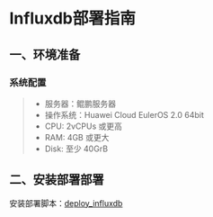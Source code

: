 # Influxdb部署指南

## ‌一、环境准备
### 系统配置
> -  服务器：鲲鹏服务器
> -  操作系统：Huawei Cloud EulerOS 2.0 64bit 
> - CPU: 2vCPUs 或更高
> - RAM: 4GB 或更大
> - Disk: 至少 40GrB

## ‌二、安装部署部署
安装部署脚本：[deploy_influxdb](../scripts/deploy_influxdb.sh)

